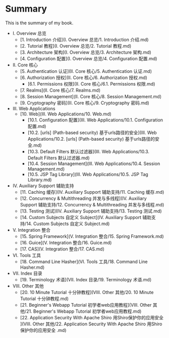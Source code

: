 # Summary

This is the summary of my book.

* I. Overview 总览
	* [1. Introduction 介绍](I. Overview 总览/1. Introduction 介绍.md) 
	* [2. Tutorial 教程](I. Overview 总览/2. Tutorial 教程.md) 
	* [3. Architecture 架构](I. Overview 总览/3. Architecture 架构.md) 
	* [4. Configuration 配置](I. Overview 总览/4. Configuration 配置.md) 
* II. Core 核心
	* [5. Authentication 认证](II. Core 核心/5. Authentication 认证.md) 
	* [6. Authorization 授权](II. Core 核心/6. Authorization 授权.md) 
	 	* [6.1. Permissions 权限](II. Core 核心/6.1. Permissions 权限.md) 
	* [7. Realms](II. Core 核心/7. Realms.md) 
	* [8. Session Management](II. Core 核心/8. Session Management.md) 
	* [9. Cryptography 密码](II. Core 核心/9. Cryptography 密码.md) 
* III. Web Applications
	* [10. Web](III. Web Applications/10. Web.md) 
	   * [10.1. Configuration 配置](III. Web Applications/10.1. Configuration 配置.md) 
	   * [10.2. [urls] (Path-based security) 基于urls路径的安全](III. Web Applications/10.2. [urls] (Path-based security) 基于urls路径的安全.md) 
	   * [10.3. Default Filters 默认过滤器](III. Web Applications/10.3. Default Filters 默认过滤器.md) 
	   * [10.4. Session Management](III. Web Applications/10.4. Session Management.md) 
	   * [10.5. JSP Tag Library](III. Web Applications/10.5. JSP Tag Library.md) 
* IV. Auxiliary Support 辅助支持
	* [11. Caching 缓存](IV. Auxiliary Support 辅助支持/11. Caching 缓存.md) 
	* [12. Concurrency & Multithreading 并发与多线程](IV. Auxiliary Support 辅助支持/12. Concurrency & Multithreading 并发与多线程.md) 
	* [13. Testing 测试](IV. Auxiliary Support 辅助支持/13. Testing 测试.md) 
	* [14. Custom Subjects 自定义 Subject](IV. Auxiliary Support 辅助支持/14. Custom Subjects 自定义 Subject.md) 
* V. Integration 整合
	* [15. Spring Framework](V. Integration 整合/15. Spring Framework.md)
	* [16. Guice](V. Integration 整合/16. Guice.md)
	* [17. CAS](V. Integration 整合/17. CAS.md) 
* VI. Tools 工具
	* [18. Command Line Hasher](VI. Tools 工具/18. Command Line Hasher.md) 
* VII. Index 目录
	* [19. Terminology 术语](VII. Index 目录/19. Terminology 术语.md) 
* VIII. Other 其他
	* [20. 10 Minute Tutorial 十分钟教程](VIII. Other 其他/20. 10 Minute Tutorial 十分钟教程.md) 
	* [21. Beginner's Webapp Tutorial 初学者web应用教程](VIII. Other 其他/21. Beginner's Webapp Tutorial 初学者web应用教程.md) 
	* [22. Application Security With Apache Shiro 用Shiro保护你的应用安全 ](VIII. Other 其他/22. Application Security With Apache Shiro 用Shiro保护你的应用安全 .md) 